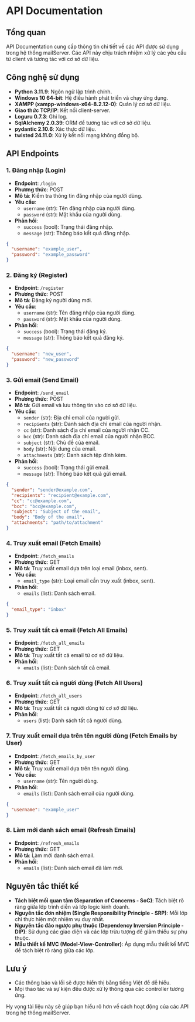 # API Documentation

## Tổng quan
API Documentation cung cấp thông tin chi tiết về các API được sử dụng trong hệ thống mailServer. Các API này chịu trách nhiệm xử lý các yêu cầu từ client và tương tác với cơ sở dữ liệu.

## Công nghệ sử dụng
- **Python 3.11.9**: Ngôn ngữ lập trình chính.
- **Windows 10 64-bit**: Hệ điều hành phát triển và chạy ứng dụng.
- **XAMPP (xampp-windows-x64-8.2.12-0)**: Quản lý cơ sở dữ liệu.
- **Giao thức TCP/IP**: Kết nối client-server.
- **Loguru 0.7.3**: Ghi log.
- **SqlAlchemy 2.0.39**: ORM để tương tác với cơ sở dữ liệu.
- **pydantic 2.10.6**: Xác thực dữ liệu.
- **twisted 24.11.0**: Xử lý kết nối mạng không đồng bộ.

## API Endpoints

### 1. Đăng nhập (Login)
- **Endpoint**: `/login`
- **Phương thức**: POST
- **Mô tả**: Kiểm tra thông tin đăng nhập của người dùng.
- **Yêu cầu**:
  - `username` (str): Tên đăng nhập của người dùng.
  - `password` (str): Mật khẩu của người dùng.
- **Phản hồi**:
  - `success` (bool): Trạng thái đăng nhập.
  - `message` (str): Thông báo kết quả đăng nhập.

```json
{
  "username": "example_user",
  "password": "example_password"
}
```

### 2. Đăng ký (Register)
- **Endpoint**: `/register`
- **Phương thức**: POST
- **Mô tả**: Đăng ký người dùng mới.
- **Yêu cầu**:
  - `username` (str): Tên đăng nhập của người dùng.
  - `password` (str): Mật khẩu của người dùng.
- **Phản hồi**:
  - `success` (bool): Trạng thái đăng ký.
  - `message` (str): Thông báo kết quả đăng ký.

```json
{
  "username": "new_user",
  "password": "new_password"
}
```

### 3. Gửi email (Send Email)
- **Endpoint**: `/send_email`
- **Phương thức**: POST
- **Mô tả**: Gửi email và lưu thông tin vào cơ sở dữ liệu.
- **Yêu cầu**:
  - `sender` (str): Địa chỉ email của người gửi.
  - `recipients` (str): Danh sách địa chỉ email của người nhận.
  - `cc` (str): Danh sách địa chỉ email của người nhận CC.
  - `bcc` (str): Danh sách địa chỉ email của người nhận BCC.
  - `subject` (str): Chủ đề của email.
  - `body` (str): Nội dung của email.
  - `attachments` (str): Danh sách tệp đính kèm.
- **Phản hồi**:
  - `success` (bool): Trạng thái gửi email.
  - `message` (str): Thông báo kết quả gửi email.

```json
{
  "sender": "sender@example.com",
  "recipients": "recipient@example.com",
  "cc": "cc@example.com",
  "bcc": "bcc@example.com",
  "subject": "Subject of the email",
  "body": "Body of the email",
  "attachments": "path/to/attachment"
}
```

### 4. Truy xuất email (Fetch Emails)
- **Endpoint**: `/fetch_emails`
- **Phương thức**: GET
- **Mô tả**: Truy xuất email dựa trên loại email (inbox, sent).
- **Yêu cầu**:
  - `email_type` (str): Loại email cần truy xuất (inbox, sent).
- **Phản hồi**:
  - `emails` (list): Danh sách email.

```json
{
  "email_type": "inbox"
}
```

### 5. Truy xuất tất cả email (Fetch All Emails)
- **Endpoint**: `/fetch_all_emails`
- **Phương thức**: GET
- **Mô tả**: Truy xuất tất cả email từ cơ sở dữ liệu.
- **Phản hồi**:
  - `emails` (list): Danh sách tất cả email.

### 6. Truy xuất tất cả người dùng (Fetch All Users)
- **Endpoint**: `/fetch_all_users`
- **Phương thức**: GET
- **Mô tả**: Truy xuất tất cả người dùng từ cơ sở dữ liệu.
- **Phản hồi**:
  - `users` (list): Danh sách tất cả người dùng.

### 7. Truy xuất email dựa trên tên người dùng (Fetch Emails by User)
- **Endpoint**: `/fetch_emails_by_user`
- **Phương thức**: GET
- **Mô tả**: Truy xuất email dựa trên tên người dùng.
- **Yêu cầu**:
  - `username` (str): Tên người dùng.
- **Phản hồi**:
  - `emails` (list): Danh sách email của người dùng.

```json
{
  "username": "example_user"
}
```

### 8. Làm mới danh sách email (Refresh Emails)
- **Endpoint**: `/refresh_emails`
- **Phương thức**: GET
- **Mô tả**: Làm mới danh sách email.
- **Phản hồi**:
  - `emails` (list): Danh sách email đã làm mới.

## Nguyên tắc thiết kế
- **Tách biệt mối quan tâm (Separation of Concerns - SoC)**: Tách biệt rõ ràng giữa lớp trình diễn và lớp logic kinh doanh.
- **Nguyên tắc đơn nhiệm (Single Responsibility Principle - SRP)**: Mỗi lớp chỉ thực hiện một nhiệm vụ duy nhất.
- **Nguyên tắc đảo ngược phụ thuộc (Dependency Inversion Principle - DIP)**: Sử dụng các giao diện và các lớp trừu tượng để giảm thiểu sự phụ thuộc.
- **Mẫu thiết kế MVC (Model-View-Controller)**: Áp dụng mẫu thiết kế MVC để tách biệt rõ ràng giữa các lớp.

## Lưu ý
- Các thông báo và lỗi sẽ được hiển thị bằng tiếng Việt để dễ hiểu.
- Mọi thao tác và sự kiện đều được xử lý thông qua các controller tương ứng.

Hy vọng tài liệu này sẽ giúp bạn hiểu rõ hơn về cách hoạt động của các API trong hệ thống mailServer.
